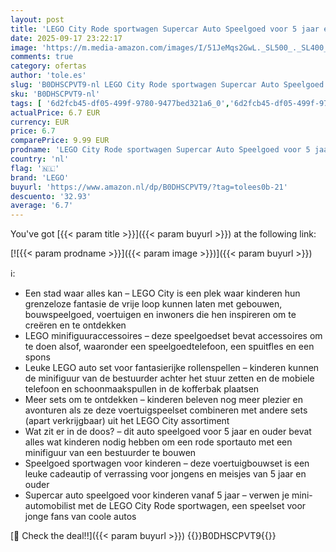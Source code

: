 ```yaml
---
layout: post
title: 'LEGO City Rode sportwagen Supercar Auto Speelgoed voor 5 jaar en Ouder  Educatief Bouwpakket met Bestuurder Minifiguur en Accessoires voor Rollenspel  Verjaardagscadeau voor Jongens en Meisjes 60448'
date: 2025-09-17 23:22:17
image: 'https://m.media-amazon.com/images/I/51JeMqs2GwL._SL500_._SL400_.jpg'
comments: true
category: ofertas
author: 'tole.es'
slug: 'B0DHSCPVT9-nl LEGO City Rode sportwagen Supercar Auto Speelgoed voor 5...'
sku: 'B0DHSCPVT9-nl'
tags: [ '6d2fcb45-df05-499f-9780-9477bed321a6_0','6d2fcb45-df05-499f-9780-9477bed321a6_501','Arborist Merchandising Root','Bouw- & constructiespeelgoed','Creatieve spellen','Educatief speelgoed','Self Service','Special Features Stores','Speelgoed & spellen','Speelgoedbouwsets','lego','🇳🇱', ]
actualPrice: 6.7 EUR
currency: EUR
price: 6.7
comparePrice: 9.99 EUR
prodname: 'LEGO City Rode sportwagen Supercar Auto Speelgoed voor 5 jaar en Ouder  Educatief Bouwpakket met Bestuurder Minifiguur en Accessoires voor Rollenspel  Verjaardagscadeau voor Jongens en Meisjes 60448'
country: 'nl'
flag: '🇳🇱'
brand: 'LEGO'
buyurl: 'https://www.amazon.nl/dp/B0DHSCPVT9/?tag=tolees0b-21'
descuento: '32.93'
average: '6.7'
---
```


You've got [{{< param title >}}]({{< param buyurl >}}) at the following link:

[![{{< param prodname >}}]({{< param image >}})]({{< param buyurl >}})

ℹ️:

- Een stad waar alles kan – LEGO City is een plek waar kinderen hun grenzeloze fantasie de vrije loop kunnen laten met gebouwen, bouwspeelgoed, voertuigen en inwoners die hen inspireren om te creëren en te ontdekken
- LEGO minifiguuraccessoires – deze speelgoedset bevat accessoires om te doen alsof, waaronder een speelgoedtelefoon, een spuitfles en een spons
- Leuke LEGO auto set voor fantasierijke rollenspellen – kinderen kunnen de minifiguur van de bestuurder achter het stuur zetten en de mobiele telefoon en schoonmaakspullen in de kofferbak plaatsen
- Meer sets om te ontdekken – kinderen beleven nog meer plezier en avonturen als ze deze voertuigspeelset combineren met andere sets (apart verkrijgbaar) uit het LEGO City assortiment
- Wat zit er in de doos? – dit auto speelgoed voor 5 jaar en ouder bevat alles wat kinderen nodig hebben om een rode sportauto met een minifiguur van een bestuurder te bouwen
- Speelgoed sportwagen voor kinderen – deze voertuigbouwset is een leuke cadeautip of verrassing voor jongens en meisjes van 5 jaar en ouder
- Supercar auto speelgoed voor kinderen vanaf 5 jaar – verwen je mini-automobilist met de LEGO City Rode sportwagen, een speelset voor jonge fans van coole autos

[🛒 Check the deal!!]({{< param buyurl >}})
{{<world>}}B0DHSCPVT9{{</world>}}
